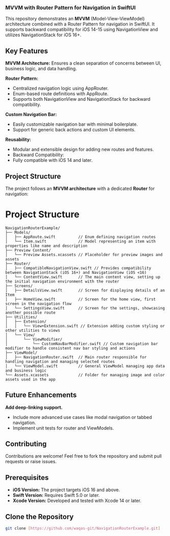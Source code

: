 ### MVVM with Router Pattern for Navigation in SwiftUI

This repository demonstrates an **MVVM** (Model-View-ViewModel) architecture combined with a 
Router Pattern for navigation in SwiftUI. It supports backward compatibility for iOS 
14-15 using NavigationView and utilizes NavigationStack for iOS 16+.

## Key Features

**MVVM Architecture:** Ensures a clean separation of concerns between UI, business logic, and data handling.

**Router Pattern:**
- Centralized navigation logic using AppRouter.
- Enum-based route definitions with AppRoute.
- Supports both NavigationView and NavigationStack for backward compatibility.

**Custom Navigation Bar:**
- Easily customizable navigation bar with minimal boilerplate.
- Support for generic back actions and custom UI elements.

**Reusability:**
- Modular and extensible design for adding new routes and features.
- Backward Compatibility:
- Fully compatible with iOS 14 and later.


## Project Structure
The project follows an **MVVM architecture** with a dedicated **Router** for navigation:

# Project Structure

```plaintext
NavigationRouterExample/
├── Models/
│   ├── AppRoute.swift          // Enum defining navigation routes
│   └── Item.swift              // Model representing an item with properties like name and description
├── Preview Content/
│   └── Preview Assets.xcassets // Placeholder for preview images and assets
├── Router/
│   ├── CompatibleNavigationView.swift // Provides compatibility between NavigationStack (iOS 16+) and NavigationView (iOS <16)
│   └── ContentView.swift       // The main content view, setting up the initial navigation environment with the router
├── Screens/
│   ├── DetailsView.swift       // Screen for displaying details of an Item
│   ├── HomeView.swift          // Screen for the home view, first screen in the navigation flow
│   └── SettingsView.swift      // Screen for the settings, showcasing another possible route
├── Utilities/
│   ├── Extension/
│   │   └── View+Extension.swift // Extension adding custom styling or other utilities to views
│   └── View/
│       └── ViewModifier/
│           └── CustomNavBarModifier.swift // Custom navigation bar modifier to handle consistent nav bar styling and actions
├── ViewModel/
│   ├── NavigationRouter.swift  // Main router responsible for handling navigation and managing selected routes
│   └── ViewModel.swift         // General ViewModel managing app data and business logic
└── Assets.xcassets             // Folder for managing image and color assets used in the app
```



## Future Enhancements

**Add deep-linking support.**

- Include more advanced use cases like modal navigation or tabbed navigation.
- Implement unit tests for router and ViewModels.

## Contributing

Contributions are welcome! Feel free to fork the repository and submit pull requests or raise issues.



## Prerequisites
- **iOS Version:** The project targets iOS 16 and above.
- **Swift Version:** Requires Swift 5.0 or later.
- **Xcode Version:** Developed and tested with Xcode 14 or later.


## Clone the Repository

```bash
git clone [https://github.com/waqas-git/NavigationRouterExample.git]
